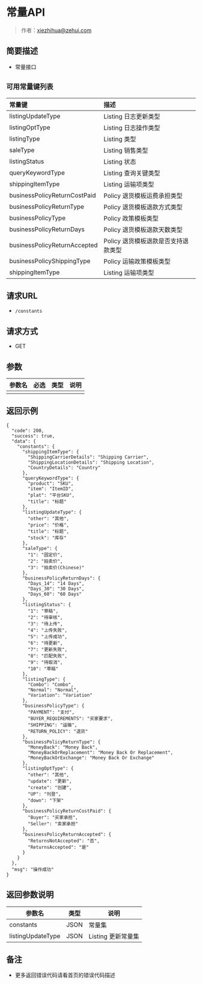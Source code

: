 # 常量API

> 作者：xiezhihua@zehui.com

## 简要描述

- 常量接口

## `可用常量键列表`

|常量键|描述|
|:----    |:-------    |
|listingUpdateType    |Listing 日志更新类型     |
|listingOptType    |Listing 日志操作类型     |
|listingType    |Listing 类型     |
|saleType    |Listing 销售类型     |
|listingStatus    |Listing 状态     |
|queryKeywordType    |Listing 查询关键类型     |
|shippingItemType    |Listing 运输项类型     |
|businessPolicyReturnCostPaid|Policy 退货模板运费承担类型|
|businessPolicyReturnType|Policy 退货模板退款方式类型|
|businessPolicyType|Policy 政策模板类型|
|businessPolicyReturnDays|Policy 退货模板退款天数类型|
|businessPolicyReturnAccepted|Policy 退货模板退款是否支持退款类型|
|businessPolicyShippingType|Policy 运输政策模板类型|
|shippingItemType|Listing 运输项类型|

## 请求URL
- ` /constants `
  
## 请求方式
- GET 

## 参数

|参数名|必选|类型|说明|
|:----    |:---|:----- |-----   |
| |  | |   |

## 返回示例 

``` 
{
  "code": 200,
  "success": true,
  "data": {
    "constants": {
      "shippingItemType": {
        "ShippingCarrierDetails": "Shipping Carrier",
        "ShippingLocationDetails": "Shipping Location",
        "CountryDetails": "Country"
      },
      "queryKeywordType": {
        "product": "SKU",
        "item": "ItemID",
        "plat": "平台SKU",
        "title": "标题"
      },
      "listingUpdateType": {
        "other": "其他",
        "price": "价格",
        "title": "标题",
        "stock": "库存"
      },
      "saleType": {
        "1": "固定价",
        "2": "拍卖价",
        "3": "拍卖价(Chinese)"
      },
      "businessPolicyReturnDays": {
        "Days_14": "14 Days",
        "Days_30": "30 Days",
        "Days_60": "60 Days"
      },
      "listingStatus": {
        "1": "草稿",
        "2": "待审核",
        "3": "待上传",
        "4": "上传失败",
        "5": "上传成功",
        "6": "待更新",
        "7": "更新失败",
        "8": "匹配失败",
        "9": "待取消",
        "10": "草稿"
      },
      "listingType": {
        "Combo": "Combo",
        "Normal": "Normal",
        "Variation": "Variation"
      },
      "businessPolicyType": {
        "PAYMENT": "支付",
        "BUYER_REQUIREMENTS": "买家要求",
        "SHIPPING": "运输",
        "RETURN_POLICY": "退货"
      },
      "businessPolicyReturnType": {
        "MoneyBack": "Money Back",
        "MoneyBackOrReplacement": "Money Back Or Replacement",
        "MoneyBackOrExchange": "Money Back Or Exchange"
      },
      "listingOptType": {
        "other": "其他",
        "update": "更新",
        "create": "创建",
        "UP": "刊登",
        "down": "下架"
      },
      "businessPolicyReturnCostPaid": {
        "Buyer": "买家承担",
        "Seller": "卖家承担"
      },
      "businessPolicyReturnAccepted": {
        "ReturnsNotAccepted": "否",
        "ReturnsAccepted": "是"
      }
    }
  },
  "msg": "操作成功"
}
```

## 返回参数说明 

|参数名|类型|说明|
|-----|-----|-----|
|constants |JSON   |常量集 |
|listingUpdateType |JSON   |Listing 更新常量集 |

## 备注 

- 更多返回错误代码请看首页的错误代码描述